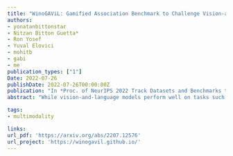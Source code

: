 ```yaml
---
title: "WinoGAViL: Gamified Association Benchmark to Challenge Vision-and-Language Models"
authors:
- yonatanbittonstar
- Nitzan Bitton Guetta*
- Ron Yosef
- Yuval Elovici
- mohitb
- gabi
- me
publication_types: ["1"]
Date: 2022-07-26
publishDate: 2022-07-26T00:00:00Z
publication: "In *Proc. of NeurIPS 2022 Track Datasets and Benchmarks track <span style='color:red'>featured presentation</span>*"
abstract: "While vision-and-language models perform well on tasks such as visual question answering, they struggle when it comes to basic human commonsense reasoning skills. In this work, we introduce WinoGAViL: an online game to collect vision-and-language associations, (e.g., werewolves to a full moon), used as a dynamic benchmark to evaluate state-of-the-art models. Inspired by the popular card game Codenames, a spymaster gives a textual cue related to several visual candidates, and another player has to identify them. Human players are rewarded for creating associations that are challenging for a rival AI model but still solvable by other human players. We use the game to collect 3.5K instances, finding that they are intuitive for humans (>90% Jaccard index) but challenging for state-of-the-art AI models, where the best model (ViLT) achieves a score of 52%, succeeding mostly where the cue is visually salient. Our analysis as well as the feedback we collect from players indicate that the collected associations require diverse reasoning skills, including general knowledge, common sense, abstraction, and more. We release the dataset, the code and the interactive game, aiming to allow future data collection that can be used to develop models with better association abilities. "

tags:
- multimodality

links:
url_pdf: 'https://arxiv.org/abs/2207.12576'
url_project: 'https://winogavil.github.io/'
---
```

